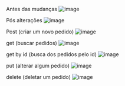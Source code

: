 




Antes das mudanças
![image](https://github.com/user-attachments/assets/ce973c22-b5fe-4e0c-9cae-ea948724a9db)


Pós alterações
![image](https://github.com/user-attachments/assets/4ab719ba-66f9-45de-b4c3-6f1e43791d3d)



Post (criar um novo pedido)
![image](https://github.com/user-attachments/assets/ac09d487-b046-46a5-bdbf-07c14052ab70)


get (buscar pedidos)
![image](https://github.com/user-attachments/assets/e4d11c06-0242-4389-82e3-cc33715df552)


get by id (busca dos pedidos pelo id)
![image](https://github.com/user-attachments/assets/4952a93b-327d-46a9-887e-917b8e1bd055)


put (alterar algum pedido)
![image](https://github.com/user-attachments/assets/23f4d7c6-91e0-47e0-909e-b5de847059f8)


delete (deletar um pedido)
![image](https://github.com/user-attachments/assets/344c48dc-3380-4529-b799-bde087ed23c0)
